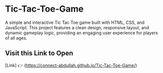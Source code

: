 # Tic-Tac-Toe-Game

A simple and interactive Tic Tac Toe game built with HTML, CSS, and JavaScript. This project features a clean design, responsive layout, and dynamic gameplay logic, providing an engaging user experience for players of all ages.

## Visit this Link to Open

[Link] 👉 (https://connect-abdullah.github.io/Tic-Tac-Toe-Game/)

